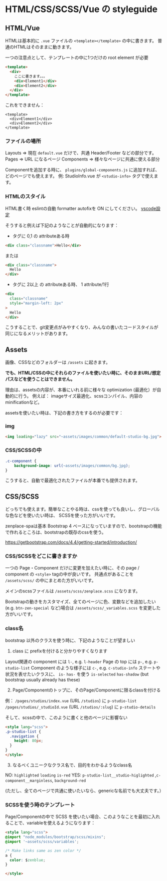 # HTML/CSS/SCSS/Vue の styleguide

## HTML/Vue

HTMLは基本的に `.vue` ファイルの `<template></template>` の中に書きます。
普通のHTMLはそのままに動きます。

一つの注意点として、テンプレートの中に1つだけの root element が必要

```html
<template>
  <div>
    ここに書きます。。。
    <div>Element1</div>
    <div>Element2</div>
  </div>
</template>
```

これをできません：

```
<template>
  <div>Element1</div>
  <div>Element2</div>
</template>
```

### ファイルの場所

Layouts => 現在 `default.vue` だけで、共通 Header/Footer などの部分です。
Pages => URL になるページ
Components => 様々なページに共通に使える部分

Componentを追加する時に、 `plugins/global-components.js` に追加すれば、どのページでも使えます。
例: StudioInfo.vue が `<studio-info>` タグで使えます。

### HTMLのスタイル

HTML書く時 eslintの自動 formatter autofixを ON にしてください。
[vscode設定](./vscode.md)

そうすると例えば下記のようなことが自動的になります：

- タグに 0,1 の attributeある時

```html
<div class="classname">Hello</div>
```

または

```html
<div class="classname">
  Hello
</div>
```

- タグに 2以上 の attributeある時、 1 attribute/1行

```html
<div
  class="classname"
  style="margin-left: 2px"
>
  Hello
</div>
```

こうすることで、git変更点がみやすくなり、みんなの書いたコードスタイルが同じになるメリットがあります。

## Assets

画像、CSSなどのフォルダーは `/assets` に起きます。

**でも、HTML/CSSの中にそれらのファイルを使いたい時に、そのままURL/想定パスなどを使うことはできません。**

理由は、assetsの内容が、本番にいれる前に様々な optimization (最適化）が自動的に行う。
例えば： imageサイズ最適化、scssコンパイル、内容のminificationなど。

assetsを使いたい時は、下記の書き方をするのが必要です：

### img

```html
<img loading="lazy" src="~assets/images/common/default-studio-bg.jpg">
```

### CSS/SCSSの中

```css
.c-component {
    background-image: url(~assets/images/common/bg.jpg);
}
```

こうすると、自動で最適化されたファイルが本番でも提供されます。

## CSS/SCSS

どっちでも使えます。簡単なことやる時は、cssを使っても良いし、グローバルな色などを使いたい時は、
SCSSを使った方がいいです。

zenplace-spaは基本 Bootstrap 4 ベースになっていますので、bootstrapの機能で作れるところは、bootstrapの既存のcssを使う。

<https://getbootstrap.com/docs/4.4/getting-started/introduction/>

### CSS/SCSSをどこに書きますか

一つの Page・Component だけに変更を加えたい時に、その page / component の `<style>` tagの中が良いです。
共通点があることを `/assets/scss/` の中にまとめた方がいいです。

メインのscssファイルは `/assets/scss/zenplace.scss` になります。

Bootstrapの動きをカスタマイズ、全てのページに色、変数などを追加したい (e.g. `btn-zen-special` など)場合は `/assets/scss/_variables.scss` を変更した方がいいです。

### class名

bootstrap 以外のクラスを使う時に、下記のようなことが望ましい

1. class に prefixを付けると分かりやすくなります

Layout関連の component には `l-`, e.g. `l-header`
Page の top には `p-`, e.g. `p-studio-list`
Component のような様子には `c-`, e.g. `c-studio-info`
ステートや状況を表せたいクラスに、 `is-` `has-` を使う `is-selected` `has-shadow` (but bootstrap usually already has these)

2. Page/Componentのトップに、そのPage/Componentに限るclassを付ける

例：
`/pages/studios/index.vue` (URL `/studios`) に `p-studio-list`
`/pages/studios/_studioId.vue` (URL `/studios/:slug`) に `p-studio-details`

そして、scssの中で、このように書くと他のページに影響ない

```html
<style lang="scss">
.p-studio-list {
  .navigation {
    height: 80px;
  }
}
</style>
```

3. なるべくユニークなクラス名で、目的をわかるようなclass名

NO: `highlighted` `loading` `is-red`
YES: `p-studio-list__studio-higlighted` ,`c-component__marginless`, `background-red`

 (ただし、全てのページで共通に使いたいなら、genericな名前でも大丈夫です。）

### SCSSを使う時のテンプレート

Page/Componentの中で SCSS を使いたい場合、このようなことを最初に入れることで、variableを使えるようになります：

```html
<style lang="scss">
@import "node_modules/bootstrap/scss/mixins";
@import '~assets/scss/variables';

/* Make links same as zen color */
a {
  color: $zenblue;
}

</style>
```
